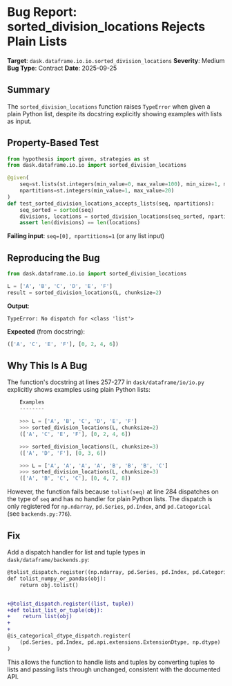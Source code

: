 # Bug Report: sorted_division_locations Rejects Plain Lists

**Target**: `dask.dataframe.io.io.sorted_division_locations`
**Severity**: Medium
**Bug Type**: Contract
**Date**: 2025-09-25

## Summary

The `sorted_division_locations` function raises `TypeError` when given a plain Python list, despite its docstring explicitly showing examples with lists as input.

## Property-Based Test

```python
from hypothesis import given, strategies as st
from dask.dataframe.io.io import sorted_division_locations

@given(
    seq=st.lists(st.integers(min_value=0, max_value=100), min_size=1, max_size=100),
    npartitions=st.integers(min_value=1, max_value=20)
)
def test_sorted_division_locations_accepts_lists(seq, npartitions):
    seq_sorted = sorted(seq)
    divisions, locations = sorted_division_locations(seq_sorted, npartitions=npartitions)
    assert len(divisions) == len(locations)
```

**Failing input**: `seq=[0], npartitions=1` (or any list input)

## Reproducing the Bug

```python
from dask.dataframe.io.io import sorted_division_locations

L = ['A', 'B', 'C', 'D', 'E', 'F']
result = sorted_division_locations(L, chunksize=2)
```

**Output**:
```
TypeError: No dispatch for <class 'list'>
```

**Expected** (from docstring):
```python
(['A', 'C', 'E', 'F'], [0, 2, 4, 6])
```

## Why This Is A Bug

The function's docstring at lines 257-277 in `dask/dataframe/io/io.py` explicitly shows examples using plain Python lists:

```python
    Examples
    --------

    >>> L = ['A', 'B', 'C', 'D', 'E', 'F']
    >>> sorted_division_locations(L, chunksize=2)
    (['A', 'C', 'E', 'F'], [0, 2, 4, 6])

    >>> sorted_division_locations(L, chunksize=3)
    (['A', 'D', 'F'], [0, 3, 6])

    >>> L = ['A', 'A', 'A', 'A', 'B', 'B', 'B', 'C']
    >>> sorted_division_locations(L, chunksize=3)
    (['A', 'B', 'C', 'C'], [0, 4, 7, 8])
```

However, the function fails because `tolist(seq)` at line 284 dispatches on the type of `seq` and has no handler for plain Python lists. The dispatch is only registered for `np.ndarray`, `pd.Series`, `pd.Index`, and `pd.Categorical` (see `backends.py:776`).

## Fix

Add a dispatch handler for list and tuple types in `dask/dataframe/backends.py`:

```diff
@tolist_dispatch.register((np.ndarray, pd.Series, pd.Index, pd.Categorical))
def tolist_numpy_or_pandas(obj):
    return obj.tolist()


+@tolist_dispatch.register((list, tuple))
+def tolist_list_or_tuple(obj):
+    return list(obj)
+
+
@is_categorical_dtype_dispatch.register(
    (pd.Series, pd.Index, pd.api.extensions.ExtensionDtype, np.dtype)
)
```

This allows the function to handle lists and tuples by converting tuples to lists and passing lists through unchanged, consistent with the documented API.
